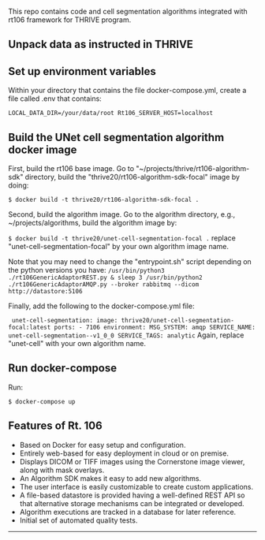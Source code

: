 

This repo contains code and cell segmentation algorithms integrated with rt106 framework for THRIVE program.

## Unpack data as instructed in THRIVE


## Set up environment variables

Within your directory that contains the file docker-compose.yml, create a file called .env that contains:

`
LOCAL_DATA_DIR=/your/data/root
Rt106_SERVER_HOST=localhost
`

## Build the UNet cell segmentation algorithm docker image

First, build the rt106 base image. Go to "\~/projects/thrive/rt106-algorithm-sdk" directory, build the "thrive20/rt106-algorithm-sdk-focal" image by doing:

`
$ docker build -t thrive20/rt106-algorithm-sdk-focal .
`

Second, build the algorithm image. Go to the algorithm directory, e.g., \~/projects/algorithms, build the algorithm image by:

`
$ docker build -t thrive20/unet-cell-segmentation-focal .
`
replace "unet-cell-segmentation-focal" by your own algorithm image name.

Note that you may need to change the "entrypoint.sh" script depending on the python versions you have:
`
/usr/bin/python3 ./rt106GenericAdaptorREST.py & sleep 3
/usr/bin/python2 ./rt106GenericAdaptorAMQP.py --broker rabbitmq --dicom http://datastore:5106
`

Finally, add the following to the docker-compose.yml file:

`  unet-cell-segmentation:
    image: thrive20/unet-cell-segmentation-focal:latest
    ports:
    - 7106
    environment:
      MSG_SYSTEM: amqp
      SERVICE_NAME: unet-cell-segmentation--v1_0_0
      SERVICE_TAGS: analytic
`
Again, replace "unet-cell" with your own algorithm name. 


## Run docker-compose

Run:

`
$ docker-compose up
`

 
## Features of Rt. 106 

* Based on Docker for easy setup and configuration.
* Entirely web-based for easy deployment in cloud or on premise.
* Displays DICOM or TIFF images using the Cornerstone image viewer, along with mask overlays.
* An Algorithm SDK makes it easy to add new algorithms.
* The user interface is easily customizable to create custom applications.
* A file-based datastore is provided having a well-defined REST API so that alternative storage mechanisms can be integrated or developed.
* Algorithm executions are tracked in a database for later reference.
* Initial set of automated quality tests.

--------------------------------


